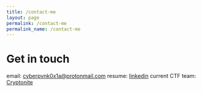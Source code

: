 ```yaml
---
title: /contact-me
layout: page
permalink: /contact-me
permalink_name: /contact-me
---
```


# Get in touch

email: cyberpvnk0x1a@protonmail.com
resume: [linkedin](https://www.linkedin.com/in/gauri-bhardwaj-0x1a/)
current CTF team: [Cryptonite](https://cryptonite.team)

